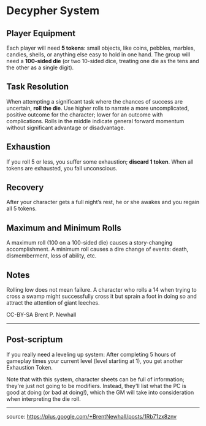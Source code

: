 # Decypher System

## Player Equipment

Each player will need **5 tokens**: small objects, like coins, pebbles, marbles, candies, shells, or anything else easy to hold in one hand. The group will need a **100-sided die** (or two 10-sided dice, treating one die as the tens and the other as a single digit).

## Task Resolution

When attempting a significant task where the chances of success are uncertain, **roll the die**. Use higher rolls to narrate a more uncomplicated, positive outcome for the character; lower for an outcome with complications. Rolls in the middle indicate general forward momentum without significant advantage or disadvantage.

## Exhaustion

If you roll 5 or less, you suffer some exhaustion; **discard 1 token**. When all tokens are exhausted, you fall unconscious.

## Recovery

After your character gets a full night’s rest, he or she awakes and you regain all 5 tokens.

## Maximum and Minimum Rolls

A maximum roll (100 on a 100-sided die) causes a story-changing accomplishment. A minimum roll causes a dire change of events: death, dismemberment, loss of ability, etc.

## Notes

Rolling low does not mean failure. A character who rolls a 14 when trying to cross a swamp might successfully cross it but sprain a foot in doing so and attract the attention of giant leeches.

CC-BY-SA Brent P. Newhall

-----

## Post-scriptum

If you really need a leveling up system: After completing 5 hours of gameplay times your current level (level starting at 1), you get another Exhaustion Token.

Note that with this system, character sheets can be full of information; they're just not going to be modifiers. Instead, they'll list what the PC is good at doing (or bad at doing!), which the GM will take into consideration when interpreting the die roll.

-----

source: https://plus.google.com/+BrentNewhall/posts/1Rb71zx8znv
